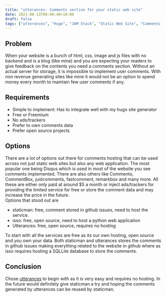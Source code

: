 ```yaml
---
title: "utterances: Comments section for your static web site"
date: 2021-08-13T09:49:48+10:00
draft: false 
tags: ["utterances", "Hugo", "JAM Stack", "Static Web Site", "Comments section"]
---
```


## Problem
When your website is a bunch of html, css, image and js files with no backend and is a blog (like mine) and you are expecting your readers to give feedback on the contents you need a comments section. Without an actual server for storage, it is impossible to implement user comments. With non revenue generating sites like mine it would not be an option to spend money every month to maintain few user comments if any.

## Requirements
- Simple to implement: Has to integrate well with my hugo site generator
- Free or Freemium
- No ads/trackers 
- Prefer to own comments data
- Prefer open source projects

## Options
There are a lot of options out there for comments hosting that can be used across not just static web sites but also any web application. The most popular one being Disqus which is used in most of the website you see comments implemented. There are also others like Commento, CommentBox, justcomments, fastcomment, remarkbox and many more. All these are either only paid at around $5 a month or inject ads/trackers for providing the limited service for free or store the comment data and may increase the price in the future.  
Options that stood out are
- staticman: free, comment stored in github issues, need to host the service.
- isso: free, open source, need to host a python web application
- Utterances: free, open source, requires no hosting

To start with all the services are free as its our own hosting, open source and you own your data. Both staticman and utterances stores the comments in github issues making everything related to the website in github where as isso requires hosting a SQLLite database to store the comments.

## Conclusion
Chose [utterances](https://utteranc.es/) to begin with as it is very easy and requires no hosting. In the future would definitely give staticman a try and hoping the comments generated by utterances can be reused by staticman.

